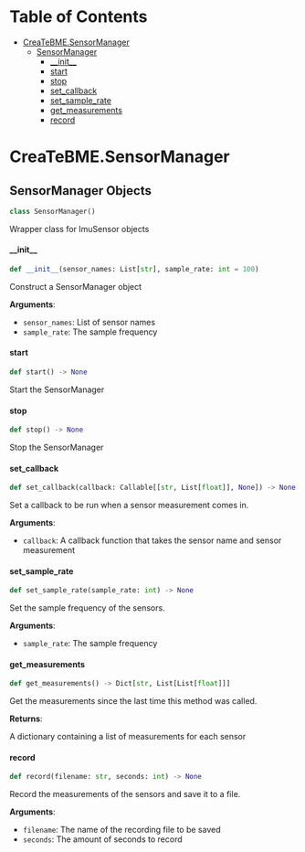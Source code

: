 # Table of Contents

* [CreaTeBME.SensorManager](#CreaTeBME.SensorManager)
  * [SensorManager](#CreaTeBME.SensorManager.SensorManager)
    * [\_\_init\_\_](#CreaTeBME.SensorManager.SensorManager.__init__)
    * [start](#CreaTeBME.SensorManager.SensorManager.start)
    * [stop](#CreaTeBME.SensorManager.SensorManager.stop)
    * [set\_callback](#CreaTeBME.SensorManager.SensorManager.set_callback)
    * [set\_sample\_rate](#CreaTeBME.SensorManager.SensorManager.set_sample_rate)
    * [get\_measurements](#CreaTeBME.SensorManager.SensorManager.get_measurements)
    * [record](#CreaTeBME.SensorManager.SensorManager.record)

<a id="CreaTeBME.SensorManager"></a>

# CreaTeBME.SensorManager

<a id="CreaTeBME.SensorManager.SensorManager"></a>

## SensorManager Objects

```python
class SensorManager()
```

Wrapper class for ImuSensor objects

<a id="CreaTeBME.SensorManager.SensorManager.__init__"></a>

#### \_\_init\_\_

```python
def __init__(sensor_names: List[str], sample_rate: int = 100)
```

Construct a SensorManager object

**Arguments**:

- `sensor_names`: List of sensor names
- `sample_rate`: The sample frequency

<a id="CreaTeBME.SensorManager.SensorManager.start"></a>

#### start

```python
def start() -> None
```

Start the SensorManager


<a id="CreaTeBME.SensorManager.SensorManager.stop"></a>

#### stop

```python
def stop() -> None
```

Stop the SensorManager


<a id="CreaTeBME.SensorManager.SensorManager.set_callback"></a>

#### set\_callback

```python
def set_callback(callback: Callable[[str, List[float]], None]) -> None
```

Set a callback to be run when a sensor measurement comes in.

**Arguments**:

- `callback`: A callback function that takes the sensor name and sensor measurement

<a id="CreaTeBME.SensorManager.SensorManager.set_sample_rate"></a>

#### set\_sample\_rate

```python
def set_sample_rate(sample_rate: int) -> None
```

Set the sample frequency of the sensors.

**Arguments**:

- `sample_rate`: The sample frequency

<a id="CreaTeBME.SensorManager.SensorManager.get_measurements"></a>

#### get\_measurements

```python
def get_measurements() -> Dict[str, List[List[float]]]
```

Get the measurements since the last time this method was called.

**Returns**:

A dictionary containing a list of measurements for each sensor

<a id="CreaTeBME.SensorManager.SensorManager.record"></a>

#### record

```python
def record(filename: str, seconds: int) -> None
```

Record the measurements of the sensors and save it to a file.

**Arguments**:

- `filename`: The name of the recording file to be saved
- `seconds`: The amount of seconds to record

